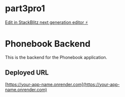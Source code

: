 # part3pro1

[Edit in StackBlitz next generation editor ⚡️](https://stackblitz.com/~/github.com/Madhav-S04/part3pro1)

# Phonebook Backend

This is the backend for the Phonebook application.

## Deployed URL
[https://your-app-name.onrender.com](https://your-app-name.onrender.com)
